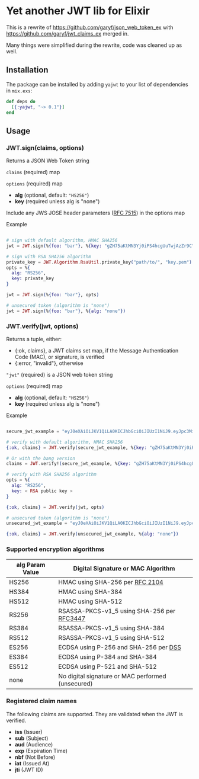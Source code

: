 # Yet another JWT lib for Elixir

This is a rewrite of https://github.com/garyf/json_web_token_ex
with https://github.com/garyf/jwt_claims_ex merged in.

Many things were simplified during the rewrite, code was cleaned up as well.

## Installation

The package can be installed by adding `yajwt` to your list of dependencies in `mix.exs`:

```elixir
def deps do
  [{:yajwt, "~> 0.1"}]
end
```

## Usage

### JWT.sign(claims, options)

Returns a JSON Web Token string

`claims` (required) map

`options` (required) map

* **alg** (optional, default: `"HS256"`)
* **key** (required unless alg is "none")

Include any JWS JOSE header parameters ([RFC 7515][rfc7515]) in the options map

Example

```elixir

# sign with default algorithm, HMAC SHA256
jwt = JWT.sign(%{foo: "bar"}, %{key: "gZH75aKtMN3Yj0iPS4hcgUuTwjAzZr9C"})

# sign with RSA SHA256 algorithm
private_key = JWT.Algorithm.RsaUtil.private_key("path/to/", "key.pem")
opts = %{
  alg: "RS256",
  key: private_key
}

jwt = JWT.sign(%{foo: "bar"}, opts)

# unsecured token (algorithm is "none")
jwt = JWT.sign(%{foo: "bar"}, %{alg: "none"})

```

### JWT.verify(jwt, options)

Returns a tuple, either:
* \{:ok, claims\}, a JWT claims set map, if the Message Authentication Code (MAC), or signature, is verified
* \{:error, "invalid"\}, otherwise

`"jwt"` (required) is a JSON web token string

`options` (required) map

* **alg** (optional, default: `"HS256"`)
* **key** (required unless alg is "none")

Example

```elixir

secure_jwt_example = "eyJ0eXAiOiJKV1QiLA0KICJhbGciOiJIUzI1NiJ9.eyJpc3MiOiJqb2UiLA0KICJleHAiOjEzMDA4MTkzODAsDQogImh0dHA6Ly9leGFt.cGxlLmNvbS9pc19yb290Ijp0cnVlfQ.dBjftJeZ4CVP-mB92K27uhbUJU1p1r_wW1gFWFOEjXk"

# verify with default algorithm, HMAC SHA256
{:ok, claims} = JWT.verify(secure_jwt_example, %{key: "gZH75aKtMN3Yj0iPS4hcgUuTwjAzZr9C"})

# Or with the bang version
claims = JWT.verify!(secure_jwt_example, %{key: "gZH75aKtMN3Yj0iPS4hcgUuTwjAzZr9C"})

# verify with RSA SHA256 algorithm
opts = %{
  alg: "RS256",
  key: < RSA public key >
}

{:ok, claims} = JWT.verify(jwt, opts)

# unsecured token (algorithm is "none")
unsecured_jwt_example = "eyJ0eXAiOiJKV1QiLA0KICJhbGciOiJIUzI1NiJ9.eyJpc3MiOiJqb2UiLA0KICJleHAiOjEzMDA4MTkzODAsDQogImh0dHA6Ly9leGFt."

{:ok, claims} = JWT.verify(unsecured_jwt_example, %{alg: "none"})

```

### Supported encryption algorithms

alg Param Value | Digital Signature or MAC Algorithm
------|------
HS256 | HMAC using SHA-256 per [RFC 2104][rfc2104]
HS384 | HMAC using SHA-384
HS512 | HMAC using SHA-512
RS256 | RSASSA-PKCS-v1_5 using SHA-256 per [RFC3447][rfc3447]
RS384 | RSASSA-PKCS-v1_5 using SHA-384
RS512 | RSASSA-PKCS-v1_5 using SHA-512
ES256 | ECDSA using P-256 and SHA-256 per [DSS][dss]
ES384 | ECDSA using P-384 and SHA-384
ES512 | ECDSA using P-521 and SHA-512
none | No digital signature or MAC performed (unsecured)

### Registered claim names

The following claims are supported. They are validated when the JWT is verified.
* **iss** (Issuer)
* **sub** (Subject)
* **aud** (Audience)
* **exp** (Expiration Time)
* **nbf** (Not Before)
* **iat** (Issued At)
* **jti** (JWT ID)

[rfc2104]: http://tools.ietf.org/html/rfc2104
[rfc3447]: http://tools.ietf.org/html/rfc3447
[rfc7515]: http://tools.ietf.org/html/rfc7515
[rfc7516]: http://tools.ietf.org/html/rfc7516
[rfc7518]: http://tools.ietf.org/html/rfc7518
[rfc7519]: http://tools.ietf.org/html/rfc7519
[dss]: http://nvlpubs.nist.gov/nistpubs/FIPS/NIST.FIPS.186-4.pdf

[thomson-postel]: https://tools.ietf.org/html/draft-thomson-postel-was-wrong-00

[travis]: https://travis-ci.org/garyf/json_web_token_ex
[ci_img]: https://travis-ci.org/garyf/json_web_token_ex.svg?branch=master
[hex_docs]: http://hexdocs.pm/json_web_token
[hd_img]: http://img.shields.io/badge/docs-hexpm-blue.svg

[jwt_claims]: https://github.com/garyf/jwt_claims_ex
